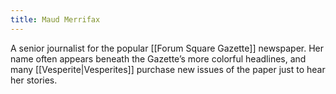 ```yaml
---
title: Maud Merrifax
---
```


A senior journalist for the popular [[Forum Square Gazette]] newspaper. Her name often appears beneath the Gazette’s more colorful headlines, and many [[Vesperite|Vesperites]] purchase new issues of the paper just to hear her stories.